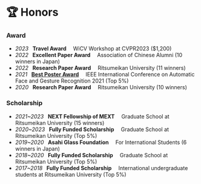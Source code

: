 # 🏆 Honors

### Award
- *2023* &ensp;**Travel Award**&emsp; WiCV Workshop at CVPR2023 ($1,200)
- *2022* &ensp;**Excellent Paper Award**&emsp; Association of Chinese Alumni (10 winners in Japan)
- *2022* &ensp;**Research Paper Award**&emsp; Ritsumeikan University (11 winners)
- *2021* &ensp;**[Best Poster Award](https://www.dropbox.com/s/pvz6ch5e15n4vhh/FG2021_Certificate.pdf?dl=0)**&emsp; IEEE International Conference on Automatic Face and Gesture Recognition 2021 (Top 5%)
- *2020* &ensp;**Research Paper Award**&emsp; Ritsumeikan University (10 winners)

### Scholarship
- *2021~2023* &ensp;**NEXT Fellowship of MEXT**&emsp; Graduate School at Ritsumeikan University (15 winners)
- *2020~2023* &ensp;**Fully Funded Scholarship**&emsp; Graduate School at Ritsumeikan University (Top 5%)
- *2019~2020* &ensp;**Asahi Glass Foundation**&emsp; For International Students (6 winners in Japan)
- *2018~2020* &ensp;**Fully Funded Scholarship**&emsp; Graduate School at Ritsumeikan University (Top 5%)
- *2017~2018* &ensp;**Fully Funded Scholarship**&emsp; International undergraduate students at Ritsumeikan University (Top 5%)



